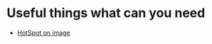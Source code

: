# Useful things what can you need
 - [HotSpot on image](https://jsfiddle.net/warrangie/xhz476n8/19/)
